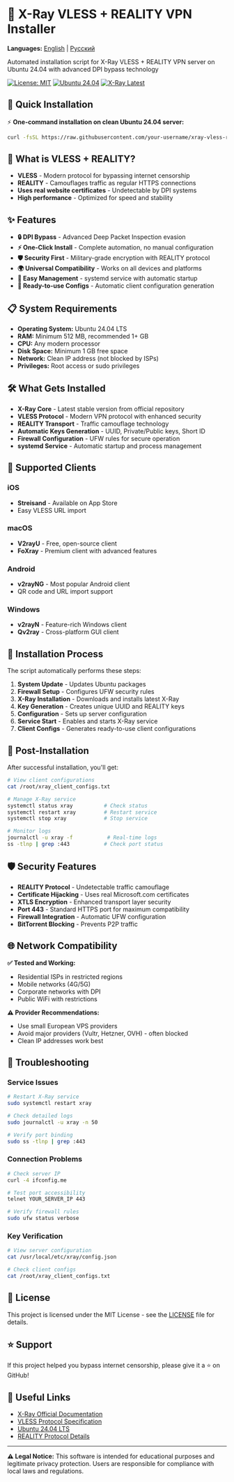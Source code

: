 # 🚀 X-Ray VLESS + REALITY VPN Installer

**Languages:** [English](README.md) | [Русский](README.ru.md)

Automated installation script for X-Ray VLESS + REALITY VPN server on Ubuntu 24.04 with advanced DPI bypass technology

[![License: MIT](https://img.shields.io/badge/License-MIT-yellow.svg)](https://opensource.org/licenses/MIT)
[![Ubuntu 24.04](https://img.shields.io/badge/Ubuntu-24.04%20LTS-orange.svg)](https://ubuntu.com/)
[![X-Ray Latest](https://img.shields.io/badge/X--Ray-Latest-blue.svg)](https://github.com/XTLS/Xray-core)

## 🚀 Quick Installation

⚡ **One-command installation on clean Ubuntu 24.04 server:**

```bash
curl -fsSL https://raw.githubusercontent.com/your-username/xray-vless-reality-installer/main/install-xray.sh | sudo bash
```

## 🌟 What is VLESS + REALITY?

- **VLESS** - Modern protocol for bypassing internet censorship
- **REALITY** - Camouflages traffic as regular HTTPS connections  
- **Uses real website certificates** - Undetectable by DPI systems
- **High performance** - Optimized for speed and stability

## ✨ Features

- **🔒 DPI Bypass** - Advanced Deep Packet Inspection evasion
- **⚡ One-Click Install** - Complete automation, no manual configuration
- **🛡️ Security First** - Military-grade encryption with REALITY protocol
- **🌍 Universal Compatibility** - Works on all devices and platforms
- **🔧 Easy Management** - systemd service with automatic startup
- **📱 Ready-to-use Configs** - Automatic client configuration generation

## 📋 System Requirements

- **Operating System:** Ubuntu 24.04 LTS
- **RAM:** Minimum 512 MB, recommended 1+ GB
- **CPU:** Any modern processor
- **Disk Space:** Minimum 1 GB free space
- **Network:** Clean IP address (not blocked by ISPs)
- **Privileges:** Root access or sudo privileges

## 🛠️ What Gets Installed

- **X-Ray Core** - Latest stable version from official repository
- **VLESS Protocol** - Modern VPN protocol with enhanced security
- **REALITY Transport** - Traffic camouflage technology
- **Automatic Keys Generation** - UUID, Private/Public keys, Short ID
- **Firewall Configuration** - UFW rules for secure operation
- **systemd Service** - Automatic startup and process management

## 📱 Supported Clients

### iOS
- **Streisand** - Available on App Store
- Easy VLESS URL import

### macOS  
- **V2rayU** - Free, open-source client
- **FoXray** - Premium client with advanced features

### Android
- **v2rayNG** - Most popular Android client
- QR code and URL import support

### Windows
- **v2rayN** - Feature-rich Windows client
- **Qv2ray** - Cross-platform GUI client

## 🚀 Installation Process

The script automatically performs these steps:

1. **System Update** - Updates Ubuntu packages
2. **Firewall Setup** - Configures UFW security rules  
3. **X-Ray Installation** - Downloads and installs latest X-Ray
4. **Key Generation** - Creates unique UUID and REALITY keys
5. **Configuration** - Sets up server configuration
6. **Service Start** - Enables and starts X-Ray service
7. **Client Configs** - Generates ready-to-use client configurations

## 🔧 Post-Installation

After successful installation, you'll get:

```bash
# View client configurations
cat /root/xray_client_configs.txt

# Manage X-Ray service
systemctl status xray          # Check status
systemctl restart xray         # Restart service
systemctl stop xray            # Stop service

# Monitor logs
journalctl -u xray -f           # Real-time logs
ss -tlnp | grep :443           # Check port status
```

## 🛡️ Security Features

- **REALITY Protocol** - Undetectable traffic camouflage
- **Certificate Hijacking** - Uses real Microsoft.com certificates
- **XTLS Encryption** - Enhanced transport layer security  
- **Port 443** - Standard HTTPS port for maximum compatibility
- **Firewall Integration** - Automatic UFW configuration
- **BitTorrent Blocking** - Prevents P2P traffic

## 🌐 Network Compatibility

**✅ Tested and Working:**
- Residential ISPs in restricted regions
- Mobile networks (4G/5G)
- Corporate networks with DPI
- Public WiFi with restrictions

**⚠️ Provider Recommendations:**
- Use small European VPS providers
- Avoid major providers (Vultr, Hetzner, OVH) - often blocked
- Clean IP addresses work best

## 🚨 Troubleshooting

### Service Issues
```bash
# Restart X-Ray service
sudo systemctl restart xray

# Check detailed logs  
sudo journalctl -u xray -n 50

# Verify port binding
sudo ss -tlnp | grep :443
```

### Connection Problems
```bash
# Check server IP
curl -4 ifconfig.me

# Test port accessibility
telnet YOUR_SERVER_IP 443

# Verify firewall rules
sudo ufw status verbose
```

### Key Verification
```bash
# View server configuration
cat /usr/local/etc/xray/config.json

# Check client configs
cat /root/xray_client_configs.txt
```

## 📄 License

This project is licensed under the MIT License - see the [LICENSE](LICENSE) file for details.

## ⭐ Support

If this project helped you bypass internet censorship, please give it a ⭐ on GitHub!

## 🔗 Useful Links

- [X-Ray Official Documentation](https://xtls.github.io/)
- [VLESS Protocol Specification](https://github.com/XTLS/Xray-core)
- [Ubuntu 24.04 LTS](https://ubuntu.com/download/server)
- [REALITY Protocol Details](https://github.com/XTLS/REALITY)

---

**⚠️ Legal Notice:** This software is intended for educational purposes and legitimate privacy protection. Users are responsible for compliance with local laws and regulations.